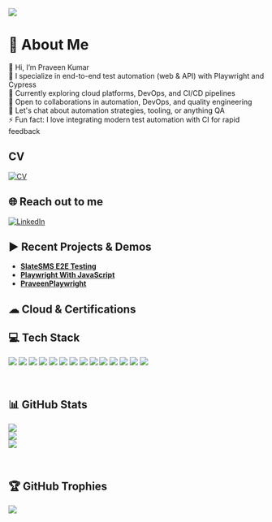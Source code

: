 [![](https://visitcount.itsvg.in/api?id=praveen2567&icon=0&color=1)](https://visitcount.itsvg.in)

<!-- Proudly created with GPRM ( https://gprm.itsvg.in ) -->

# 💫 About Me
👋 Hi, I’m Praveen Kumar  
🔭 I specialize in end-to-end test automation (web & API) with Playwright and Cypress  
🌱 Currently exploring cloud platforms, DevOps, and CI/CD pipelines  
🤝 Open to collaborations in automation, DevOps, and quality engineering  
💬 Let's chat about automation strategies, tooling, or anything QA  
⚡ Fun fact: I love integrating modern test automation with CI for rapid feedback

## CV

[![CV](https://img.shields.io/badge/CV-%230077B5.svg?logo=read-the-docs&logoColor=white)](./MT_Praveen_Kumar_QA_Automation.pdf)

## 🌐 Reach out to me
[![LinkedIn](https://img.shields.io/badge/LinkedIn-%230077B5.svg?logo=linkedin&logoColor=white)](https://www.linkedin.com/in/mtpraveenkumar/)


## ▶️ Recent Projects & Demos
- [**SlateSMS E2E Testing**](https://github.com/praveen2567/slatesms-e2e-testing)
- [**Playwright With JavaScript**](https://github.com/praveen2567/praveen2567-playwright_With_JavaScripts_1)
- [**PraveenPlaywright**](https://github.com/praveen2567/PraveenPlaywright)

## ☁ Cloud & Certifications
<!-- Add your certifications here, e.g.: -->
<!-- [**Azure DevOps Engineer Expert**](#) <br> -->

## 💻 Tech Stack
<p>
<img src="https://img.shields.io/badge/Playwright-45ba4b?style=for-the-badge&logo=playwright&logoColor=white">
<img src="https://img.shields.io/badge/Cypress-330F63?style=for-the-badge&logo=cypress&logoColor=white">
<img src="https://img.shields.io/badge/JavaScript-F7DF1E?style=for-the-badge&logo=javascript&logoColor=black">
<img src="https://img.shields.io/badge/TypeScript-3178C6?style=for-the-badge&logo=typescript&logoColor=black">
<img src="https://img.shields.io/badge/Java-007396?style=for-the-badge&logo=java&logoColor=white">
<img src="https://img.shields.io/badge/Node.js-43853D?style=for-the-badge&logo=node.js&logoColor=white">
<img src="https://img.shields.io/badge/Jest-323330?style=for-the-badge&logo=Jest&logoColor=white">
<img src="https://img.shields.io/badge/Mocha-8D6748?style=for-the-badge&logo=mocha&logoColor=white">
<img src="https://img.shields.io/badge/GitHub_Actions-2088FF?style=for-the-badge&logo=github-actions&logoColor=white">
<img src="https://img.shields.io/badge/Git-F05032?style=for-the-badge&logo=git&logoColor=white">
<img src="https://img.shields.io/badge/Jira-0052CC?style=for-the-badge&logo=Jira&logoColor=white">
<img src="https://img.shields.io/badge/GitHub-100000?style=for-the-badge&logo=github&logoColor=white">
<img src="https://img.shields.io/badge/GitLab-330F63?style=for-the-badge&logo=gitlab&logoColor=white">
<img src="https://img.shields.io/badge/Docker-0FAAFF?style=for-the-badge&logo=docker&logoColor=white">
</p>

<br>

## 📊 GitHub Stats
![](https://github-readme-stats.vercel.app/api?username=praveen2567&theme=highcontrast&hide_border=false&include_all_commits=true&count_private=true)<br/>
![](https://github-readme-streak-stats.herokuapp.com/?user=praveen2567&theme=highcontrast&hide_border=false)<br/>
![](https://github-readme-stats.vercel.app/api/top-langs/?username=praveen2567&theme=highcontrast&hide_border=false&include_all_commits=true&count_private=true&layout=compact)

<br>

## 🏆 GitHub Trophies
![](https://github-profile-trophy.vercel.app/?username=praveen2567&theme=matrix&no-frame=false&no-bg=false&margin-w=4)
